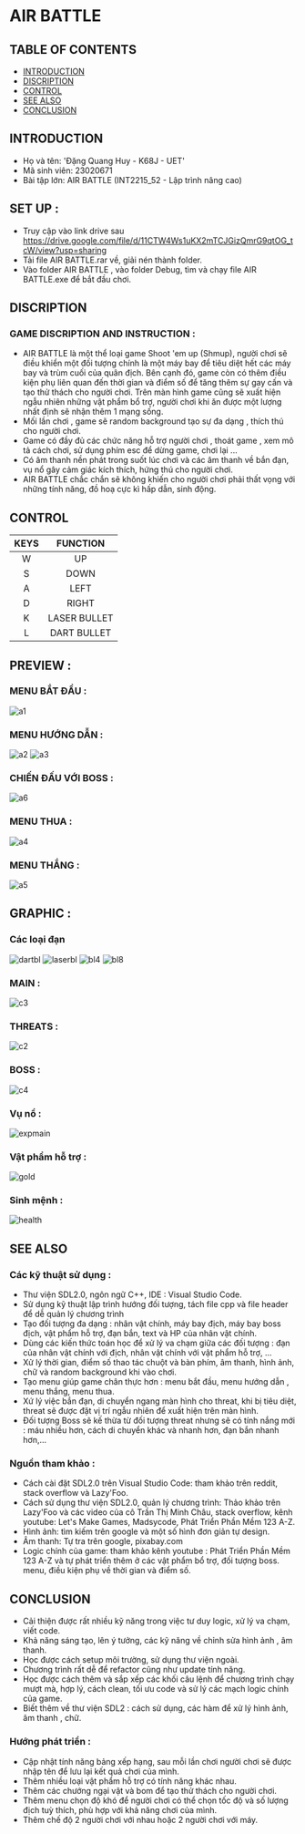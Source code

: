 # AIR BATTLE 
## TABLE OF CONTENTS
* [INTRODUCTION](#introduction)
* [DISCRIPTION](#discription)
* [CONTROL](#control)
* [SEE ALSO](#see-also)
* [CONCLUSION](#conclusion)
 ## INTRODUCTION
- Họ và tên: 'Đặng Quang Huy - K68J - UET'
- Mã sinh viên: 23020671
- Bài tập lớn: AIR BATTLE (INT2215_52 - Lập trình nâng cao)
## SET UP :
- Truy cập vào link drive sau  https://drive.google.com/file/d/11CTW4Ws1uKX2mTCJGizQmrG9qtOG_tcW/view?usp=sharing 
- Tải file AIR BATTLE.rar về, giải nén thành folder.
- Vào folder AIR BATTLE , vào folder Debug, tìm và chạy file AIR BATTLE.exe để bắt đầu chơi.



## DISCRIPTION
### GAME DISCRIPTION AND INSTRUCTION :
- AIR BATTLE là một thể loại game Shoot 'em up (Shmup), người chơi sẽ điều khiển một đối tượng chính là một máy bay để tiêu diệt hết
các máy bay và trùm cuối của quân địch. Bên cạnh đó, game còn có thêm điều kiện phụ liên quan đến thời gian và điểm số để tăng thêm sự gay cấn và tạo thử thách cho người chơi. Trên màn hình game cũng sẽ xuất hiện ngẫu nhiên những vật phẩm bổ trợ, người chơi khi ăn được một lượng nhất định sẽ nhận thêm 1 mạng sống.
- Mối lần chơi , game sẽ random background tạo sự đa dạng , thích thú cho người chơi.
- Game có đầy đủ các chức năng hỗ trợ người chơi , thoát game , xem mô tả cách chơi, sử dụng phím esc để dừng game, chơi lại ...
- Có âm thanh nền phát trong suốt lúc chơi và các âm thanh về bắn đạn, vụ nổ gây cảm giác kích thích, hứng thú cho người chơi.
- AIR BATTLE chắc chắn sẽ không khiến cho người chơi phải thất vọng với những tính năng, đồ hoạ cực kì hấp dẫn, sinh động.
## CONTROL
| **KEYS** |    FUNCTION   |
|:--------:|:-------------:|
|     W    |       UP      |
|     S    |      DOWN     |
|     A    |      LEFT     |
|     D    |     RIGHT     |
|     K    |  LASER BULLET |
|     L    |  DART BULLET  |

## PREVIEW :
### MENU BẮT ĐẦU :
![a1](https://github.com/HuyDang05/My_Game/assets/161727773/e4c42436-e309-45ef-a8c0-5f8ef5c2c982)
### MENU HƯỚNG DẪN :
![a2](https://github.com/HuyDang05/My_Game/assets/161727773/4fe7d57f-9f92-477e-868c-422727b8e848)
![a3](https://github.com/HuyDang05/My_Game/assets/161727773/e76c53bd-e8e4-4b1b-9c4e-5cef3052927c)
### CHIẾN ĐẤU VỚI BOSS :
![a6](https://github.com/HuyDang05/My_Game/assets/161727773/96d1f7c4-8689-414f-9804-e42be8e59a7a)
### MENU THUA :
![a4](https://github.com/HuyDang05/My_Game/assets/161727773/1cd84857-1f52-4714-ac55-83e86fa74863)
### MENU THẮNG :
![a5](https://github.com/HuyDang05/My_Game/assets/161727773/ced6f00c-ffa3-4f92-8205-31781ac45e6d)
## GRAPHIC :
### Các loại đạn 
![dartbl](https://github.com/HuyDang05/BTL_LTNC/assets/161727773/7f9d4870-9b61-4c5a-8204-f592b9483d89)
![laserbl](https://github.com/HuyDang05/BTL_LTNC/assets/161727773/391e5a32-a6cc-41a0-9cd3-1565d03de254)
![bl4](https://github.com/HuyDang05/BTL_LTNC/assets/161727773/bc340b9a-b545-4a67-8c6b-7d5443888d3a)
![bl8](https://github.com/HuyDang05/BTL_LTNC/assets/161727773/d11f5a72-096f-47b2-ac8c-4d7a5cdb55ae)
### MAIN :
![c3](https://github.com/HuyDang05/BTL_LTNC/assets/161727773/1c44586e-d904-4199-8f4d-70fed736b96d)
### THREATS :
![c2](https://github.com/HuyDang05/BTL_LTNC/assets/161727773/4c50f4bb-cdf2-4811-a728-9d4842a9adbb)
### BOSS :
![c4](https://github.com/HuyDang05/BTL_LTNC/assets/161727773/b3595259-b038-4470-9805-42bf75659317)
### Vụ nổ :
![expmain](https://github.com/HuyDang05/BTL_LTNC/assets/161727773/51ff742b-ebfd-4347-92c8-cfeab0596d0a)
### Vật phẩm hỗ trợ :
![gold](https://github.com/HuyDang05/BTL_LTNC/assets/161727773/3be7b99c-a9e2-4941-83e6-c7a79bc4af0b)
### Sinh mệnh :
![health](https://github.com/HuyDang05/BTL_LTNC/assets/161727773/26c91058-4f90-4887-a543-ffcd2c02d9e4)


## SEE ALSO
### Các kỹ thuật sử dụng :
- Thư viện SDL2.0, ngôn ngữ C++, IDE : Visual Studio Code.
- Sử dụng kỹ thuật lập trình hướng đối tượng, tách file cpp và file header để dễ quản lý chương trình
- Tạo đối tượng đa dạng : nhân vật chính, máy bay địch, máy bay boss địch, vật phẩm hỗ trợ, đạn bắn, text và HP của nhân vật chính.
- Dùng các kiến thức toán học để xử lý va chạm giữa các đối tượng : đạn của nhân vật chính với địch, nhân vật chính với vật phẩm hỗ trợ, ...
- Xử lý thời gian, điểm số thao tác chuột và bàn phím, âm thanh, hình ảnh, chữ và random background khi vào chơi.
- Tạo menu giúp game chân thực hơn : menu bắt đầu, menu hướng dẫn , menu thắng, menu thua.
- Xứ lý việc bắn đạn, di chuyển ngang màn hình cho threat, khi bị tiêu diệt, threat sẽ được đặt vị trí ngẫu nhiên để xuất hiện trên màn hình.
- Đối tượng Boss sẽ kế thừa từ đối tượng threat nhưng sẽ có tính nắng mới : máu nhiều hơn, cách di chuyển khác và nhanh hơn, đạn bắn nhanh hơn,...
   
### Nguồn tham khảo :

- Cách cài đặt SDL2.0 trên Visual Studio Code: tham khảo trên reddit, stack overflow và Lazy'Foo.
- Cách sử dụng thư viện SDL2.0, quản lý chương trình: Thảo khảo trên Lazy'Foo và các video của cô Trần Thị Minh Châu,
 stack overflow, kênh youtube: Let's Make Games, Madsycode, Phát Triển Phần Mềm 123 A-Z.
- Hình ảnh: tìm kiếm trên google và một số hình đơn giản tự design.
- Âm thanh: Tự tra trên google, pixabay.com
- Logic chính của game: tham khảo kênh youtube : Phát Triển Phần Mềm 123 A-Z và tự phát triển thêm ở các vật phẩm bổ trợ, đối tượng boss.
menu, điều kiện phụ về thời gian và điểm số.

## CONCLUSION
- Cải thiện được rất nhiều kỹ năng trong việc tư duy logic, xử lý va chạm, viết code. 
- Khả năng sáng tạo, lên ý tưởng, các kỹ năng về chỉnh sửa hình ảnh , âm thanh.
- Học được cách setup môi trường, sử dụng thư viện ngoài.
- Chương trình rất dễ để refactor cũng như update tính năng.
- Học được cách thêm và sắp xếp các khối câu lệnh để chương trình chạy mượt mà, hợp lý, cách clean, tối ưu code và sử lý các mạch logic chính của game.
- Biết thêm về thư viện SDL2 : cách sử dụng, các hàm để xử lý hình ảnh, âm thanh , chữ.
### Hướng phát triển :
- Cập nhật tính năng bảng xếp hạng, sau mỗi lần chơi người chơi sẽ được nhập tên để lưu lại kết quả chơi của mình.
- Thêm nhiều loại vật phẩm hỗ trợ có tính năng khác nhau.
- Thêm các chướng ngại vật và bom để tạo thử thách cho người chơi.
- Thêm menu chọn độ khó  để người chơi có thể chọn tốc độ và số lượng địch tuỳ thích, phù hợp với khả năng chơi của mình.
- Thêm chế độ 2 người chơi với nhau hoặc 2 người chơi với máy.

  

